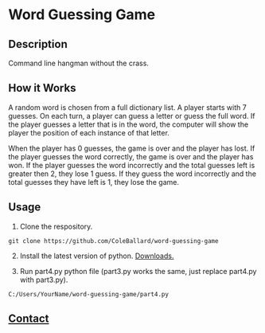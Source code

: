 # Word Guessing Game

## Description

Command line hangman without the crass.

## How it Works

A random word is chosen from a full dictionary list. A player starts with 7 guesses.
On each turn, a player can guess a letter or guess the full word. If the player guesses a letter that is in the word, the computer will show the player the position of each instance of that letter.

When the player has 0 guesses, the game is over and the player has lost. If the player guesses the word correctly, the game is over and the player has won. If the player guesses the word incorrectly and the total guesses left is greater then 2, they lose 1 guess. If they guess the word incorrectly and the total guesses they have left is 1, they lose the game.

## Usage

1. Clone the respository.

```shell
git clone https://github.com/ColeBallard/word-guessing-game
```

2. Install the latest version of python. [Downloads.](https://www.python.org/downloads/)

3. Run part4.py python file (part3.py works the same, just replace part4.py with part3.py).

```shell
C:/Users/YourName/word-guessing-game/part4.py
```

## **[Contact](https://coleb.io/contact)**
